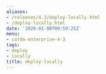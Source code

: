 ```yaml
---
aliases:
- /releases/4.3/deploy-locally.html
- /deploy-locally.html
date: '2020-01-08T09:59:25Z'
menu:
- corda-enterprise-4-3
tags:
- deploy
- locally
title: deploy-locally
---
```


